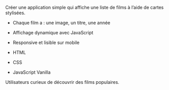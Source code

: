 
Créer une application simple qui affiche une liste de films à l’aide de cartes stylisées.



- Chaque film a : une image, un titre, une année
- Affichage dynamique avec JavaScript
- Responsive et lisible sur mobile



- HTML
- CSS
- JavaScript Vanilla


Utilisateurs curieux de découvrir des films populaires.
